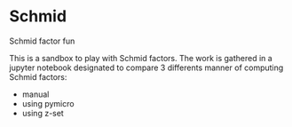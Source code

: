# Schmid
Schmid factor fun

This is a sandbox to play with Schmid factors. The work is gathered in a jupyter notebook designated to compare 3 differents manner of computing Schmid factors:

 - manual
 - using pymicro
 - using z-set
